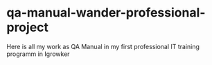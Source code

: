 # qa-manual-wander-professional-project
Here is all my work as QA Manual in my first professional IT training programm in Igrowker 
